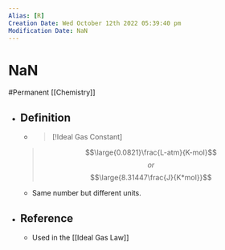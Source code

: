 ```yaml
---
Alias: [R]
Creation Date: Wed October 12th 2022 05:39:40 pm 
Modification Date: NaN
---
```

# NaN
#Permanent [[Chemistry]]

- ## Definition
	- > [!Ideal Gas Constant]
	> $$\large{0.0821}\frac{L-atm}{K-mol}$$
	> $$or$$
	> $$\large{8.31447\frac{J}{K*mol}}$$
	- Same number but different units.
- ## Reference
	- Used in the [[Ideal Gas Law]]
